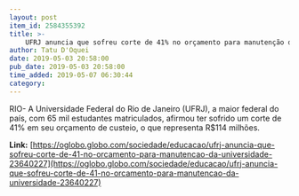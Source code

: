 ```yaml
---
layout: post
item_id: 2584355392
title: >-
    UFRJ anuncia que sofreu corte de 41% no orçamento para manutenção da universidade
author: Tatu D'Oquei
date: 2019-05-03 20:58:00
pub_date: 2019-05-03 20:58:00
time_added: 2019-05-07 06:30:44
category: 
---
```


RIO- A Universidade Federal do Rio de Janeiro (UFRJ), a maior federal do país, com 65 mil estudantes matriculados, afirmou ter sofrido um corte de 41% em seu orçamento de custeio, o que representa R$114 milhões.

**Link:** [https://oglobo.globo.com/sociedade/educacao/ufrj-anuncia-que-sofreu-corte-de-41-no-orcamento-para-manutencao-da-universidade-23640227](https://oglobo.globo.com/sociedade/educacao/ufrj-anuncia-que-sofreu-corte-de-41-no-orcamento-para-manutencao-da-universidade-23640227)


